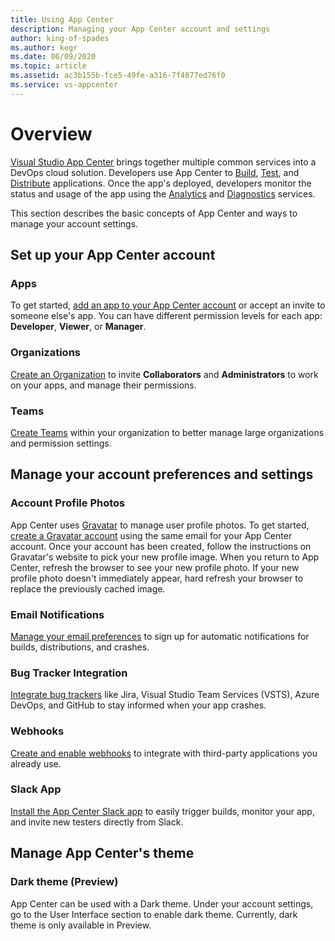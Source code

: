 ```yaml
---
title: Using App Center
description: Managing your App Center account and settings
author: king-of-spades
ms.author: kegr
ms.date: 06/09/2020
ms.topic: article
ms.assetid: ac3b155b-fce5-49fe-a316-7f4877ed76f0
ms.service: vs-appcenter
---
```


# Overview
[Visual Studio App Center](https://appcenter.ms/) brings together multiple common services into a DevOps cloud solution. Developers use App Center to [Build](~/build/index.md), [Test](~/test-cloud/index.md), and [Distribute](~/distribution/index.md) applications. Once the app's deployed, developers monitor the status and usage of the app using the [Analytics](~/analytics/index.md) and [Diagnostics](~/diagnostics/index.md) services.

This section describes the basic concepts of App Center and ways to manage your account settings.

## Set up your App Center account
### Apps
To get started, [add an app to your App Center account](~/dashboard/creating-and-managing-apps.md) or accept an invite to someone else's app. You can have different permission levels for each app: **Developer**, **Viewer**, or **Manager**.

### Organizations
[Create an Organization](~/dashboard/creating-and-managing-organizations.md) to invite **Collaborators** and **Administrators** to work on your apps, and manage their permissions.

### Teams
[Create Teams](~/dashboard/creating-and-managing-teams.md) within your organization to better manage large organizations and permission settings.

## Manage your account preferences and settings
### Account Profile Photos
App Center uses [Gravatar](https://gravatar.com/) to manage user profile photos. To get started, [create a Gravatar account](https://gravatar.com/) using the same email for your App Center account. Once your account has been created, follow the instructions on Gravatar's website to pick your new profile image. When you return to App Center, refresh the browser to see your new profile photo. If your new profile photo doesn't immediately appear, hard refresh your browser to replace the previously cached image.

### Email Notifications
[Manage your email preferences](~/dashboard/email-notifications/index.md) to sign up for automatic notifications for builds, distributions, and crashes.

### Bug Tracker Integration
[Integrate bug trackers](~/dashboard/bugtracker/index.md) like Jira, Visual Studio Team Services (VSTS), Azure DevOps, and GitHub to stay informed when your app crashes.

### Webhooks
[Create and enable webhooks](~/dashboard/webhooks/index.md) to integrate with third-party applications you already use.

### Slack App
[Install the App Center Slack app](~/dashboard/slack/index.md) to easily trigger builds, monitor your app, and invite new testers directly from Slack.

## Manage App Center's theme
### Dark theme (Preview)
App Center can be used with a Dark theme. Under your account settings, go to the User Interface section to enable dark theme. Currently, dark theme is only available in Preview.
